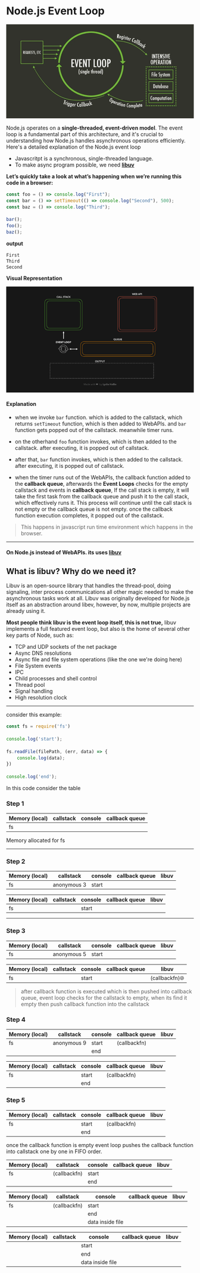 # Node.js Event Loop

![demo](/assets/node10.webp)

Node.js operates on a **single-threaded, event-driven model**. The event loop is a fundamental part of this architecture, and it's crucial to understanding how Node.js handles asynchronous operations efficiently. Here's a detailed explanation of the Node.js event loop

* Javascritpt is a synchronous, single-threaded language.
* To make async program possible, we need **[libuv](https://libuv.org)**

**Let’s quickly take a look at what’s happening when we’re running this code in a browser:**

```js
const foo = () => console.log("First");
const bar = () => setTimeout(() => console.log("Second"), 500);
const baz = () => console.log("Third");

bar();
foo();
baz();
```

**output**

```
First
Third
Second
```

**Visual Representation**

![demo](/assets/node11.gif)

#### Explanation

* when we invoke `bar` function. which is added to the callstack, which returns `setTimeout` function, which is then added to WebAPIs. and `bar` function gets popped out of the callstack. meanwhile timer runs.

* on the otherhand `foo` function invokes, which is then added to the callstack. after executing, it is popped out of callstack.

* after that, `bar` function invokes, which is then added to the callstack. after executing, it is popped out of callstack.

* when the timer runs out of the WebAPIs, the callback function added to the **callback queue**, afterwards the **Event Loops** checks for the empty callstack and events in **callback queue**, If the call stack is empty, it will take the first task from the callback queue and push it to the call stack, which effectively runs it. This process will continue until the call stack is not empty or the callback queue is not empty. once the callback function execution completes, it popped out of the callstack.

> This happens in javascript run time environment which happens in the browser.

---

#### On Node.js instead of WebAPIs. its uses **[libuv](https://libuv.org)**

## What is libuv? Why do we need it?

Libuv is an open-source library that handles the thread-pool, doing signaling, inter process communications all other magic needed to make the asynchronous tasks work at all. Libuv was originally developed for Node.js itself as an abstraction around libev, however, by now, multiple projects are already using it.

**Most people think libuv is the event loop itself, this is not true,** libuv implements a full featured event loop, but also is the home of several other key parts of Node, such as:

* TCP and UDP sockets of the net package
* Async DNS resolutions
* Async file and file system operations (like the one we're doing here)
* File System events
* IPC
* Child processes and shell control
* Thread pool
* Signal handling
* High resolution clock

--- 

consider this example: 

```js
const fs = require('fs')

console.log('start');

fs.readFile(filePath, (err, data) => {
    console.log(data);
})

console.log('end');
```

In this code consider the table

### Step 1 

| Memory (local) | callstack | console  | callback queue | 
| --- | --- | --- | --- |
| fs |  

Memory allocated for fs

---

### Step 2

| Memory (local) | callstack | console  | callback queue | libuv |
| --- | --- | --- | --- | --- |
| fs |  anonymous 3 | start |  |

| Memory (local) | callstack | console  | callback queue | libuv |
| --- | --- | --- | --- | --- |
| fs |   | start | 

---

### Step 3

| Memory (local) | callstack | console  | callback queue | libuv |
| --- | --- | --- | --- | --- |
| fs |  anonymous 5 | start | 

| Memory (local) | callstack | console  | callback queue | libuv
| --- | --- | --- | --- | --- |
| fs |   | start | | (callbackfn)🌐


> after callback function is executed which is then pushed into callback queue, event loop checks for the callstack to empty, when its find it empty then push callback function into the callstack

### Step 4 

| Memory (local) | callstack | console  | callback queue | libuv
| --- | --- | --- | --- | --- |
| fs | anonymous 9  | start | (callbackfn) | 
|  |    | end |  | 

| Memory (local) | callstack | console  | callback queue | libuv
| --- | --- | --- | --- | --- |
| fs |  | start | (callbackfn) | 
|  |    | end |  | 

### Step 5

| Memory (local) | callstack | console  | callback queue | libuv
| --- | --- | --- | --- | --- |
| fs |  | start | (callbackfn) | 
|  |    | end |  | 

once the callback function is empty event loop pushes the callback function into callstack one by one in FIFO order.

| Memory (local) | callstack | console  | callback queue | libuv
| --- | --- | --- | --- | --- |
| fs | (callbackfn)  | start |  | 
|  |    | end |  | 

| Memory (local) | callstack | console  | callback queue | libuv
| --- | --- | --- | --- | --- |
| fs | (callbackfn)  | start |  | 
|  |    | end |  | 
|  |    | data inside file |  | 

| Memory (local) | callstack | console  | callback queue | libuv
| --- | --- | --- | --- | --- |
|  |   | start |  | 
|  |    | end |  | 
|  |    | data inside file |  | 
